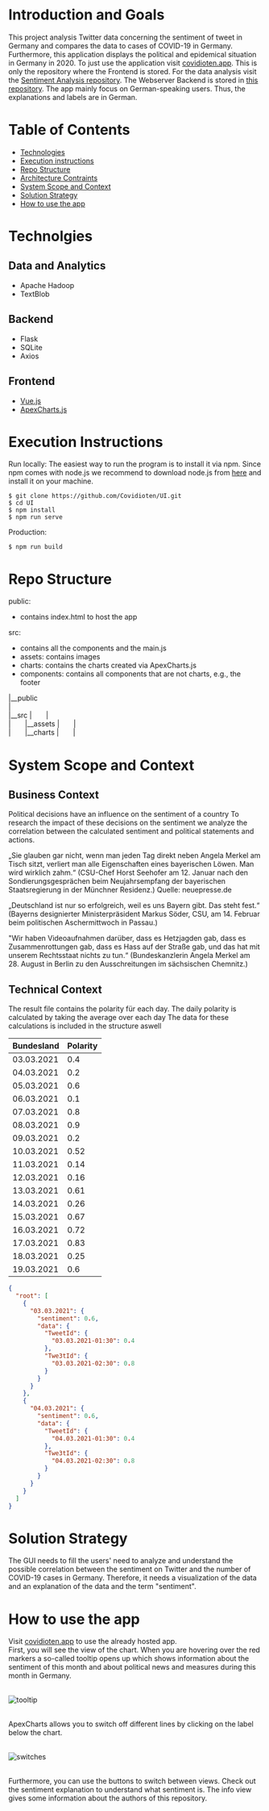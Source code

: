 # Introduction and Goals

This project analysis Twitter data concerning the sentiment of tweet in Germany and compares the data to cases of COVID-19 in Germany. Furthermore, this application displays the political and epidemical situation in Germany in 2020. To just use the application visit [covidioten.app](https://covidioten.app/#/polit).
This is only the repository where the Frontend is stored. For the data analysis visit the [Sentiment Analysis repository](https://github.com/Covidioten/BAPraktikumSentimentAnalyse).
The Webserver Backend is stored in [this repository](https://github.com/Covidioten/WebServer).
The app mainly focus on German-speaking users. Thus, the explanations and labels are in German.

# Table of Contents

- [Technologies](#technologies)
- [Execution instructions](#Execution-nstructions)
- [Repo Structure](#Repo-structure)
- [Architecture Contraints](#Architecture-Contraints)
- [System Scope and Context](#System-Scope-and-Context)
- [Solution Strategy](#Solution-Strategy)
- [How to use the app](#how-to-use-the-app)

# Technolgies

## Data and Analytics

- Apache Hadoop
- TextBlob

## Backend

- Flask
- SQLite
- Axios

## Frontend

- [Vue.js](https://vuejs.org/)
- [ApexCharts.js](https://apexcharts.com/)

# Execution Instructions

Run locally:
The easiest way to run the program is to install it via npm. Since npm comes with node.js we recommend to download node.js from [here](https://nodejs.org/en/) and install it on your machine.

```
$ git clone https://github.com/Covidioten/UI.git
$ cd UI
$ npm install
$ npm run serve
```

Production:

```
$ npm run build
```

# Repo Structure

public:

- contains index.html to host the app

src:

- contains all the components and the main.js
- assets: contains images
- charts: contains the charts created via ApexCharts.js
- components: contains all components that are not charts, e.g., the footer

|__public  
|  
|__src
|  |  
|  |__assets 
|  |  
|  |__charts 
|  |  


# System Scope and Context

## Business Context

Political decisions have an influence on the sentiment of a country
To research the impact of these decisions on the sentiment we analyze the correlation between the calculated sentiment and political statements and actions.

„Sie glauben gar nicht, wenn man jeden Tag direkt neben Angela Merkel am Tisch sitzt, verliert man alle Eigenschaften eines bayerischen Löwen. Man wird wirklich zahm.“ (CSU-Chef Horst Seehofer am 12. Januar nach den Sondierungsgesprächen beim Neujahrsempfang der bayerischen Staatsregierung in der Münchner Residenz.)
Quelle: neuepresse.de

„Deutschland ist nur so erfolgreich, weil es uns Bayern gibt. Das steht fest.“ (Bayerns designierter Ministerpräsident Markus Söder, CSU, am 14. Februar beim politischen Aschermittwoch in Passau.)

"Wir haben Videoaufnahmen darüber, dass es Hetzjagden gab, dass es Zusammenrottungen gab, dass es Hass auf der Straße gab, und das hat mit unserem Rechtsstaat nichts zu tun.“
(Bundeskanzlerin Angela Merkel am 28. August in Berlin zu den Ausschreitungen im sächsischen Chemnitz.)

## Technical Context

The result file contains the polarity für each day.
The daily polarity is calculated by taking the average over each day
The data for these calculations is included in the structure aswell

| Bundesland | Polarity |
| ---------- | -------- |
| 03.03.2021 | 0.4      |
| 04.03.2021 | 0.2      |
| 05.03.2021 | 0.6      |
| 06.03.2021 | 0.1      |
| 07.03.2021 | 0.8      |
| 08.03.2021 | 0.9      |
| 09.03.2021 | 0.2      |
| 10.03.2021 | 0.52     |
| 11.03.2021 | 0.14     |
| 12.03.2021 | 0.16     |
| 13.03.2021 | 0.61     |
| 14.03.2021 | 0.26     |
| 15.03.2021 | 0.67     |
| 16.03.2021 | 0.72     |
| 17.03.2021 | 0.83     |
| 18.03.2021 | 0.25     |
| 19.03.2021 | 0.6      |

```json
{
  "root": [
    {
      "03.03.2021": {
        "sentiment": 0.6,
        "data": {
          "TweetId": {
            "03.03.2021-01:30": 0.4
          },
          "Twe3tId": {
            "03.03.2021-02:30": 0.8
          }
        }
      }
    },
    {
      "04.03.2021": {
        "sentiment": 0.6,
        "data": {
          "TweetId": {
            "04.03.2021-01:30": 0.4
          },
          "Twe3tId": {
            "04.03.2021-02:30": 0.8
          }
        }
      }
    }
  ]
}
```

# Solution Strategy

The GUI needs to fill the users' need to analyze and understand the possible correlation between the sentiment on Twitter and the number of COVID-19 cases in Germany. Therefore, it needs a visualization of the data and an explanation of the data and the term "sentiment".

# How to use the app

Visit [covidioten.app](https://covidioten.app/#/polit) to use the already hosted app.<br />
First, you will see the view of the chart. When you are hovering over the red markers a so-called tooltip opens up which shows information about the sentiment of this month and about political news and measures during this month in Germany.
<br />
<br />

![tooltip](src/assets/Tooltips.png)

<br />
ApexCharts allows you to switch off different lines by clicking on the label below the chart.
<br />
<br />

![switches](src/assets/Disabled_Covid.png)

<br />
Furthermore, you can use the buttons to switch between views. Check out the sentiment explanation to understand what sentiment is. The info view gives some information about the authors of this repository.
